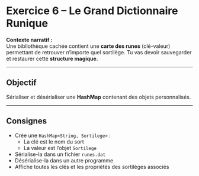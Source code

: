 # Exercice 6 – Le Grand Dictionnaire Runique

**Contexte narratif :**  
Une bibliothèque cachée contient une **carte des runes** (clé-valeur) permettant de retrouver n’importe quel sortilège. Tu vas devoir sauvegarder et restaurer cette **structure magique**.

---

## Objectif

Sérialiser et désérialiser une **HashMap** contenant des objets personnalisés.

---

## Consignes

- Crée une `HashMap<String, Sortilege>` :
  - La clé est le nom du sort
  - La valeur est l’objet `Sortilege`
- Sérialise-la dans un fichier `runes.dat`
- Désérialise-la dans un autre programme
- Affiche toutes les clés et les propriétés des sortilèges associés

